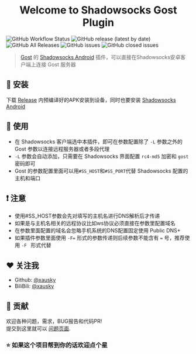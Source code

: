 <h1 align="center">Welcome to Shadowsocks Gost Plugin</h1>
<p>
  <img alt="GitHub Workflow Status" src="https://img.shields.io/github/workflow/status/xausky/ShadowsocksGostPlugin/Android CI">
  <img alt="GitHub release (latest by date)" src="https://img.shields.io/github/v/release/xausky/ShadowsocksGostPlugin">
  <img alt="GitHub All Releases" src="https://img.shields.io/github/downloads/xausky/ShadowsocksGostPlugin/total">
  <img alt="GitHub issues" src="https://img.shields.io/github/issues/xausky/ShadowsocksGostPlugin">
  <img alt="GitHub closed issues" src="https://img.shields.io/github/issues-closed/xausky/ShadowsocksGostPlugin">
</p>

> [Gost](https://github.com/ginuerzh/gost) 的 [Shadowsocks Android](https://github.com/shadowsocks/shadowsocks-android) 插件，可以直接在Shadowsocks安卓客户端上连接 Gost 服务器

## 🚀 安装

下载 [Release](https://github.com/xausky/ShadowsocksGostPlugin/releases) 内预编译好的APK安装到设备，同时也要安装 [Shadowsocks Android](https://github.com/shadowsocks/shadowsocks-android)

## 🔧 使用

* 在 Shadowsocks 客户端选中本插件，即可在参数配置除了 `-L` 参数之外的 Gost 参数以连接远程服务器或者多段代理
* `-L` 参数会自动添加，只需要在 Shadowsocks 界面配置 `rc4-md5` 加密和 `gost` 密码即可
* Gost 的参数配置里面可以用`#SS_HOST`和`#SS_PORT`代替 Shadowsocks 配置的主机和端口

## ❗ 注意

* 使用#SS_HOST参数会先对填写的主机名进行DNS解析后才传递
* 如果是与主机名相关的远程协议比如ws协议必须直接在参数里配置域名
* 在参数里面配置的域名会忽略手机系统的DNS配置固定使用 Public DNS+
* 如果插件参数里面使用 `-F=` 形式的参数传递则后续参数不能含有 `=` 号，推荐使用 `-F ` 形式代替

## ❤ 关注我

* Github: [@xausky](https://github.com/xausky)
* BiliBili: [@xausky](https://space.bilibili.com/8419077)

## 🤝 贡献

欢迎各种问题，需求，BUG报告和代码PR!<br />提交到这里就可以 [问题页面](https://github.com/xausky/ShadowsocksGostPlugin/issues).

### ⭐ 如果这个项目帮到你的话欢迎点个星
